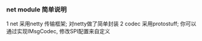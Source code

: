 ### net module 简单说明
1 net 采用netty 传输框架; 对netty做了简单封装
2 codec 采用protostuff; 你可以通过实现IMsgCodec, 修改SPI配置来自定义
